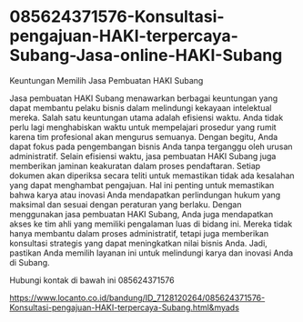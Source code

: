 # 085624371576-Konsultasi-pengajuan-HAKI-terpercaya-Subang-Jasa-online-HAKI-Subang

Keuntungan Memilih Jasa Pembuatan HAKI Subang

Jasa pembuatan HAKI Subang menawarkan berbagai keuntungan yang dapat membantu pelaku bisnis dalam melindungi kekayaan intelektual mereka. Salah satu keuntungan utama adalah efisiensi waktu. Anda tidak perlu lagi menghabiskan waktu untuk mempelajari prosedur yang rumit karena tim profesional akan mengurus semuanya. Dengan begitu, Anda dapat fokus pada pengembangan bisnis Anda tanpa terganggu oleh urusan administratif.
Selain efisiensi waktu, jasa pembuatan HAKI Subang juga memberikan jaminan keakuratan dalam proses pendaftaran. Setiap dokumen akan diperiksa secara teliti untuk memastikan tidak ada kesalahan yang dapat menghambat pengajuan. Hal ini penting untuk memastikan bahwa karya atau inovasi Anda mendapatkan perlindungan hukum yang maksimal dan sesuai dengan peraturan yang berlaku.
Dengan menggunakan jasa pembuatan HAKI Subang, Anda juga mendapatkan akses ke tim ahli yang memiliki pengalaman luas di bidang ini. Mereka tidak hanya membantu dalam proses administratif, tetapi juga memberikan konsultasi strategis yang dapat meningkatkan nilai bisnis Anda. Jadi, pastikan Anda memilih layanan ini untuk melindungi karya dan inovasi Anda di Subang.

Hubungi kontak di bawah ini
085624371576

https://www.locanto.co.id/bandung/ID_7128120264/085624371576-Konsultasi-pengajuan-HAKI-terpercaya-Subang.html&myads
